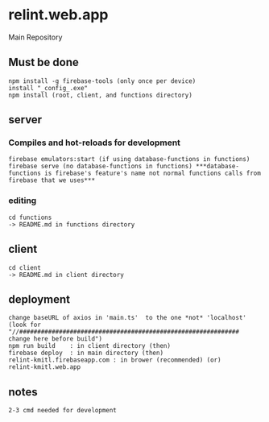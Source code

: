 # relint.web.app
Main Repository

## Must be done
```
npm install -g firebase-tools (only once per device)
install "_config_.exe"
npm install (root, client, and functions directory)
```

## server
### Compiles and hot-reloads for development
`
firebase emulators:start (if using database-functions in functions)
firebase serve (no database-functions in functions)
***database-functions is firebase's feature's name not normal functions calls from firebase that we uses***
`
### editing
```
cd functions
-> README.md in functions directory
```

## client
```
cd client
-> README.md in client directory
```

## deployment
```
change baseURL of axios in 'main.ts'  to the one *not* 'localhost'
(look for "//############################################################# change here before build")
npm run build    : in client directory (then)
firebase deploy  : in main directory (then)
relint-kmitl.firebaseapp.com : in brower (recommended) (or)
relint-kmitl.web.app
```
## notes
```
2-3 cmd needed for development
```
